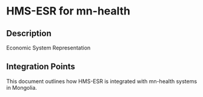 # HMS-ESR for mn-health

## Description

Economic System Representation

## Integration Points

This document outlines how HMS-ESR is integrated with mn-health systems in Mongolia.
